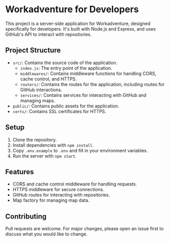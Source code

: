 # Workadventure for Developers

This project is a server-side application for Workadventure, designed specifically for developers. It's built with Node.js and Express, and uses GitHub's API to interact with repositories.

## Project Structure

- `src/`: Contains the source code of the application.
  - `index.js`: The entry point of the application.
  - `middlewares/`: Contains middleware functions for handling CORS, cache control, and HTTPS.
  - `routers/`: Contains the routes for the application, including routes for GitHub interactions.
  - `services/`: Contains services for interacting with GitHub and managing maps.
- `public/`: Contains public assets for the application.
- `certs/`: Contains SSL certificates for HTTPS.

## Setup

1. Clone the repository.
2. Install dependencies with `npm install`.
3. Copy `.env.example` to `.env` and fill in your environment variables.
4. Run the server with `npm start`.

## Features

- CORS and cache control middleware for handling requests.
- HTTPS middleware for secure connections.
- GitHub routes for interacting with repositories.
- Map factory for managing map data.

## Contributing

Pull requests are welcome. For major changes, please open an issue first to discuss what you would like to change.

